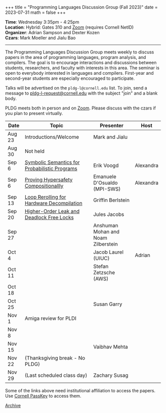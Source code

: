 +++
title = "Programming Languages Discussion Group (Fall 2023)"
date = 2023-07-31
math = false
+++

**Time**: Wednesday 3:35pm - 4:25pm <br/>
**Location**: Hybrid: Gates 310 and [Zoom][] (requires Cornell NetID) <br/>
**Organizer**: Adrian Sampson and Dexter Kozen <br/>
**Czars**: Mark Moeller and Jialu Bao

---

The Programming Languages Discussion Group meets weekly to discuss papers in the
area of programming languages, program analysis, and compilers. The goal is to
encourage interactions and discussions between students, researchers, and
faculty with interests in this area. The seminar is open to everybody interested
in languages and compilers. First-year and second-year students are especially
encouraged to participate. 

Talks will be advertised on the `pldg-l@cornell.edu` list. To join, send a
message to [pldg-l-request@cornell.edu][join-pldg] with the subject "join" and a
blank body.

PLDG meets both in person and on [Zoom][]. Please discuss with the czars if you
plan to present virtually.


| Date    | Topic                    | Presenter       | Host |
|---------|--------------------------|-----------------|------|
| Aug 23  | Introductions/Welcome    | Mark and Jialu  |      |
| Aug 30  | Not held                 |                 |      |
| Sep 6   | [Symbolic Semantics for Probabilistic Programs][sspp] | Erik Voogd      | Alexandra |
| Sep 6   | [Proving Hypersafety Compositionallly][phc] | Emanuele D'Osualdo (MPI-SWS) | Alexandra |
| Sep 13  | [Loop Rerolling for Hardware Decompilation][lrhd]  | Griffin Berlstein |      |
| Sep 20  | [Higher-Order Leak and Deadlock Free Locks][deadlock]  | Jules Jacobs    |      |
| Sep 27  |                          | Anshuman Mohan and Noam Zilberstein |      |
| Oct 4   |                          | Jacob Laurel (UIUC)  | Adrian |
| Oct 11  |                          | Stefan Zetzsche (AWS) |      |
| Oct 18  |                          |                 |      |
| Oct 25  |                          | Susan Garry     |      |
| Nov 1   | Amiga review for PLDI    |                 |      |
| Nov 8   |                          |                 |      |
| Nov 15  |                          | Vaibhav Mehta   |      |
| Nov 22  | (Thanksgiving break - No PLDG)     |                 |      |
| Nov 29  | (Last scheduled class day)  | Zachary Susag |      |


Some of the links above need institutional affiliation to access the papers.
Use [Cornell PassKey](https://www.library.cornell.edu/services/apps/passkey)
to access them.

[Archive](../)

[join-pldg]: mailto:pldg-l-request@cornell.edu?subject=join
[zoom]: https://cornell.zoom.us/j/96036354065?pwd=UGRyRXVaTjhxczFoK3Q1bjYzVkRodz09
[sspp]: https://arxiv.org/abs/2307.09951
[phc]: https://arxiv.org/abs/2209.07448
[lrhd]: https://dl.acm.org/doi/pdf/10.1145/3591237
[deadlock]: https://dl.acm.org/doi/pdf/10.1145/3571229
